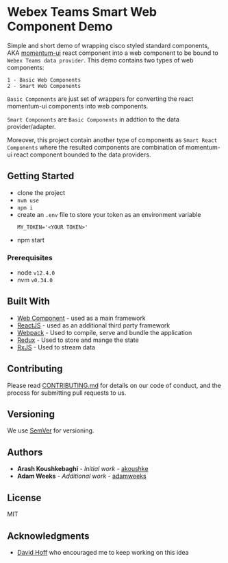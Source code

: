 # Webex Teams Smart Web Component Demo
Simple and short demo of wrapping cisco styled standard components, AKA [momentum-ui](https://github.com/momentum-design/momentum-ui) react component into a web component to be bound to `Webex Teams data provider`. This demo contains two types of web components:

    1 - Basic Web Components
    2 - Smart Web Components

`Basic Components` are just set of wrappers for converting the react momentum-ui components into web components.

`Smart Components` are `Basic Components` in addtion to the data provider/adapter.

Moreover, this project contain another type of components as `Smart React Components` where the resulted components are combination of momentum-ui react component bounded to the data providers.

## Getting Started

  * clone the project
  * `nvm use`
  * `npm i`
  * create an `.env` file to store your token as an environment variable
    ```
    MY_TOKEN='<YOUR TOKEN>'
    ```
  * npm start

### Prerequisites

  * node `v12.4.0`
  * nvm  `v0.34.0`
## Built With

* [Web Component](https://www.webcomponents.org/introduction) - used as a main framework
* [ReactJS](https://reactjs.org) - used as an additional third party framework
* [Webpack](https://webpack.js.org/) - Used to compile, serve and bundle the application
* [Redux](https://redux.js.org/) - Used to store and mange the state
* [RxJS](https://rxjs-dev.firebaseapp.com/guide/overview) - Used to stream data

## Contributing

Please read [CONTRIBUTING.md](https://gist.github.com/PurpleBooth/b24679402957c63ec426) for details on our code of conduct, and the process for submitting pull requests to us.

## Versioning

We use [SemVer](http://semver.org/) for versioning.

## Authors

* **Arash Koushkebaghi** - *Initial work* - [akoushke](https://github.com/akoushke)
* **Adam Weeks** - *Additional work* - [adamweeks](https://github.com/adamweeks)

## License

MIT

## Acknowledgments

* [David Hoff](https://github.com/harborhoffer) who encouraged me to keep working on this idea